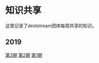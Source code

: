 # 知识共享

这里记录了deststream团体每周共享的知识。

## 2019

[第3期](https://github.com/deststream/dest-weekly-share/blob/master/2019/weekly-share-3.md) [第2期](https://github.com/deststream/dest-weekly-share/blob/master/2019/weekly-share-2.md) [第1期](https://github.com/deststream/dest-weekly-share/blob/master/2019/weekly-share-1.md)


